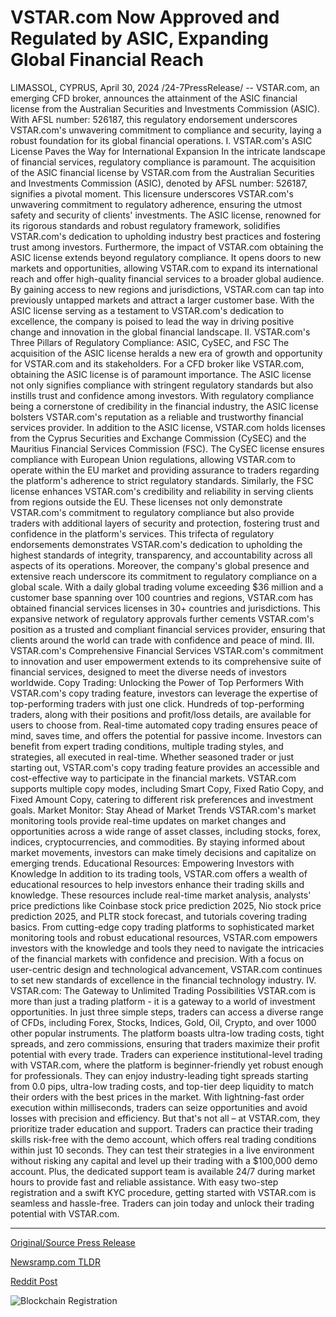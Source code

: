 # VSTAR.com Now Approved and Regulated by ASIC, Expanding Global Financial Reach

LIMASSOL, CYPRUS, April 30, 2024 /24-7PressRelease/ -- VSTAR.com, an emerging CFD broker, announces the attainment of the ASIC financial license from the Australian Securities and Investments Commission (ASIC). With AFSL number: 526187, this regulatory endorsement underscores VSTAR.com's unwavering commitment to compliance and security, laying a robust foundation for its global financial operations.  I. VSTAR.com's ASIC License Paves the Way for International Expansion In the intricate landscape of financial services, regulatory compliance is paramount. The acquisition of the ASIC financial license by VSTAR.com from the Australian Securities and Investments Commission (ASIC), denoted by AFSL number: 526187, signifies a pivotal moment. This licensure underscores VSTAR.com's unwavering commitment to regulatory adherence, ensuring the utmost safety and security of clients' investments. The ASIC license, renowned for its rigorous standards and robust regulatory framework, solidifies VSTAR.com's dedication to upholding industry best practices and fostering trust among investors.  Furthermore, the impact of VSTAR.com obtaining the ASIC license extends beyond regulatory compliance. It opens doors to new markets and opportunities, allowing VSTAR.com to expand its international reach and offer high-quality financial services to a broader global audience.  By gaining access to new regions and jurisdictions, VSTAR.com can tap into previously untapped markets and attract a larger customer base. With the ASIC license serving as a testament to VSTAR.com's dedication to excellence, the company is poised to lead the way in driving positive change and innovation in the global financial landscape.  II. VSTAR.com's Three Pillars of Regulatory Compliance: ASIC, CySEC, and FSC The acquisition of the ASIC license heralds a new era of growth and opportunity for VSTAR.com and its stakeholders. For a CFD broker like VSTAR.com, obtaining the ASIC license is of paramount importance. The ASIC license not only signifies compliance with stringent regulatory standards but also instills trust and confidence among investors. With regulatory compliance being a cornerstone of credibility in the financial industry, the ASIC license bolsters VSTAR.com's reputation as a reliable and trustworthy financial services provider.  In addition to the ASIC license, VSTAR.com holds licenses from the Cyprus Securities and Exchange Commission (CySEC) and the Mauritius Financial Services Commission (FSC). The CySEC license ensures compliance with European Union regulations, allowing VSTAR.com to operate within the EU market and providing assurance to traders regarding the platform's adherence to strict regulatory standards. Similarly, the FSC license enhances VSTAR.com's credibility and reliability in serving clients from regions outside the EU. These licenses not only demonstrate VSTAR.com's commitment to regulatory compliance but also provide traders with additional layers of security and protection, fostering trust and confidence in the platform's services.  This trifecta of regulatory endorsements demonstrates VSTAR.com's dedication to upholding the highest standards of integrity, transparency, and accountability across all aspects of its operations.  Moreover, the company's global presence and extensive reach underscore its commitment to regulatory compliance on a global scale. With a daily global trading volume exceeding $36 million and a customer base spanning over 100 countries and regions, VSTAR.com has obtained financial services licenses in 30+ countries and jurisdictions. This expansive network of regulatory approvals further cements VSTAR.com's position as a trusted and compliant financial services provider, ensuring that clients around the world can trade with confidence and peace of mind.  III. VSTAR.com's Comprehensive Financial Services VSTAR.com's commitment to innovation and user empowerment extends to its comprehensive suite of financial services, designed to meet the diverse needs of investors worldwide.  Copy Trading: Unlocking the Power of Top Performers With VSTAR.com's copy trading feature, investors can leverage the expertise of top-performing traders with just one click. Hundreds of top-performing traders, along with their positions and profit/loss details, are available for users to choose from. Real-time automated copy trading ensures peace of mind, saves time, and offers the potential for passive income. Investors can benefit from expert trading conditions, multiple trading styles, and strategies, all executed in real-time. Whether seasoned trader or just starting out, VSTAR.com's copy trading feature provides an accessible and cost-effective way to participate in the financial markets.  VSTAR.com supports multiple copy modes, including Smart Copy, Fixed Ratio Copy, and Fixed Amount Copy, catering to different risk preferences and investment goals.  Market Monitor: Stay Ahead of Market Trends VSTAR.com's market monitoring tools provide real-time updates on market changes and opportunities across a wide range of asset classes, including stocks, forex, indices, cryptocurrencies, and commodities. By staying informed about market movements, investors can make timely decisions and capitalize on emerging trends.  Educational Resources: Empowering Investors with Knowledge In addition to its trading tools, VSTAR.com offers a wealth of educational resources to help investors enhance their trading skills and knowledge. These resources include real-time market analysis, analysts' price predictions like Coinbase stock price prediction 2025, Nio stock price prediction 2025, and PLTR stock forecast, and tutorials covering trading basics.  From cutting-edge copy trading platforms to sophisticated market monitoring tools and robust educational resources, VSTAR.com empowers investors with the knowledge and tools they need to navigate the intricacies of the financial markets with confidence and precision. With a focus on user-centric design and technological advancement, VSTAR.com continues to set new standards of excellence in the financial technology industry.  IV. VSTAR.com: The Gateway to Unlimited Trading Possibilities VSTAR.com is more than just a trading platform - it is a gateway to a world of investment opportunities. In just three simple steps, traders can access a diverse range of CFDs, including Forex, Stocks, Indices, Gold, Oil, Crypto, and over 1000 other popular instruments. The platform boasts ultra-low trading costs, tight spreads, and zero commissions, ensuring that traders maximize their profit potential with every trade.  Traders can experience institutional-level trading with VSTAR.com, where the platform is beginner-friendly yet robust enough for professionals. They can enjoy industry-leading tight spreads starting from 0.0 pips, ultra-low trading costs, and top-tier deep liquidity to match their orders with the best prices in the market. With lightning-fast order execution within milliseconds, traders can seize opportunities and avoid losses with precision and efficiency.  But that's not all – at VSTAR.com, they prioritize trader education and support. Traders can practice their trading skills risk-free with the demo account, which offers real trading conditions within just 10 seconds. They can test their strategies in a live environment without risking any capital and level up their trading with a $100,000 demo account. Plus, the dedicated support team is available 24/7 during market hours to provide fast and reliable assistance. With easy two-step registration and a swift KYC procedure, getting started with VSTAR.com is seamless and hassle-free. Traders can join today and unlock their trading potential with VSTAR.com. 

---

[Original/Source Press Release](https://www.24-7pressrelease.com/press-release/510470/vstarcom-now-approved-and-regulated-by-asic-expanding-global-financial-reach)
                    

[Newsramp.com TLDR](https://newsramp.com/curated-news/vstar-com-obtains-asic-financial-license-paving-the-way-for-international-expansion/f6a267d480fe015d9fca64f42a4e6f53) 

 



[Reddit Post](https://www.reddit.com/r/FinancialNewsramp/comments/1cgms1j/vstarcom_obtains_asic_financial_license_paving/) 



![Blockchain Registration](https://cdn.newsramp.app/24-7PressRelease/qrcode/244/30/seekNs0x.webp)